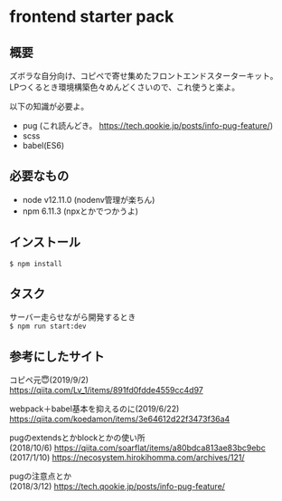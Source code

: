 # frontend starter pack

## 概要

ズボラな自分向け、コピペで寄せ集めたフロントエンドスターターキット。  
LPつくるとき環境構築色々めんどくさいので、これ使うと楽よ。

以下の知識が必要よ。

- pug (これ読んどき。 https://tech.qookie.jp/posts/info-pug-feature/)
- scss
- babel(ES6)

## 必要なもの

- node v12.11.0 (nodenv管理が楽ちん)
- npm 6.11.3 (npxとかでつかうよ)

## インストール

`$ npm install`

## タスク

サーバー走らせながら開発するとき  
`$ npm run start:dev`

## 参考にしたサイト

コピペ元😇(2019/9/2)  
https://qiita.com/Lv_1/items/891fd0fdde4559cc4d97  

webpack＋babel基本を抑えるのに(2019/6/22)  
https://qiita.com/koedamon/items/3e64612d22f3473f36a4

pugのextendsとかblockとかの使い所  
(2018/10/6) https://qiita.com/soarflat/items/a80bdca813ae83bc9ebc  
(2017/1/10) https://necosystem.hirokihomma.com/archives/121/  

pugの注意点とか  
(2018/3/12) https://tech.qookie.jp/posts/info-pug-feature/